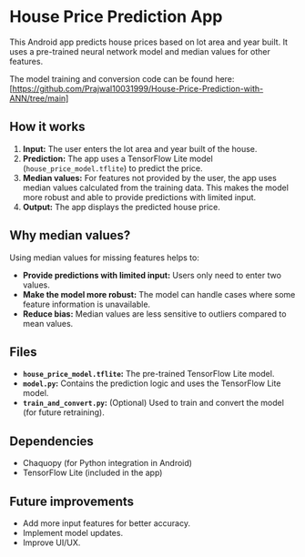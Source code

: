 # House Price Prediction App

This Android app predicts house prices based on lot area and year built. It uses a pre-trained neural network model and median values for other features.

The model training and conversion code can be found here: [https://github.com/Prajwal10031999/House-Price-Prediction-with-ANN/tree/main]

## How it works

1.  **Input:** The user enters the lot area and year built of the house.
2.  **Prediction:** The app uses a TensorFlow Lite model (`house_price_model.tflite`) to predict the price.
3.  **Median values:** For features not provided by the user, the app uses median values calculated from the training data. This makes the model more robust and able to provide predictions with limited input.
4.  **Output:** The app displays the predicted house price.

## Why median values?

Using median values for missing features helps to:

*   **Provide predictions with limited input:** Users only need to enter two values.
*   **Make the model more robust:**  The model can handle cases where some feature information is unavailable.
*   **Reduce bias:** Median values are less sensitive to outliers compared to mean values.

## Files

*   **`house_price_model.tflite`:** The pre-trained TensorFlow Lite model.
*   **`model.py`:**  Contains the prediction logic and uses the TensorFlow Lite model.
*   **`train_and_convert.py`:** (Optional) Used to train and convert the model (for future retraining).

## Dependencies

*   Chaquopy (for Python integration in Android)
*   TensorFlow Lite (included in the app)

## Future improvements

*   Add more input features for better accuracy.
*   Implement model updates.
*   Improve UI/UX.
